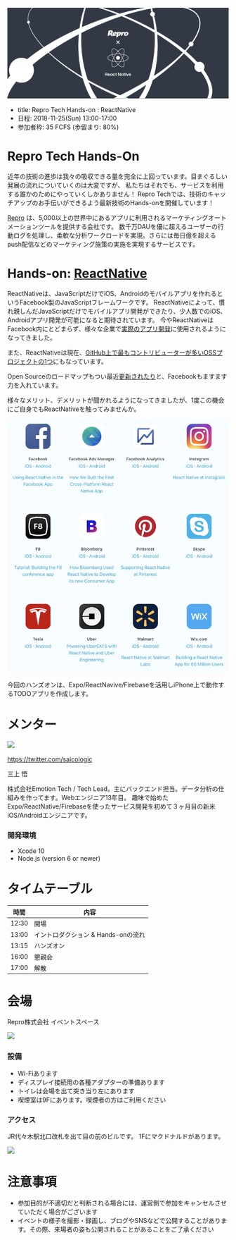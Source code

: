 ![](/hands-on/5/images/banner.png)

- title: Repro Tech Hands-on : ReactNative
- 日程: 2018-11-25(Sun) 13:00-17:00
- 参加者枠: 35 FCFS (歩留まり: 80%)

# Repro Tech Hands-On

近年の技術の進歩は我々の吸収できる量を完全に上回っています。目まぐるしい発展の流れについていくのは大変ですが、
私たちはそれでも、サービスを利用する誰かのためにやっていくしかありません！
Repro Techでは、技術のキャッチアップのお手伝いができるよう最新技術のHands-onを開催しています！

[Repro](https://repro.io) は、5,000以上の世界中にあるアプリに利用されるマーケティングオートメーションツールを提供する会社です。
数千万DAUを優に超えるユーザーの行動ログを処理し、柔軟な分析ワークロードを実現。さらには毎日億を超えるpush配信などのマーケティング施策の実施を実現するサービスです。

# Hands-on: [ReactNative](https://facebook.github.io/react-native/)

ReactNativeは、JavaScriptだけでiOS、Androidのモバイルアプリを作れるというFacebook製のJavaScriptフレームワークです。
ReactNativeによって、慣れ親しんだJavaScriptだけでモバイルアプリ開発ができたり、少人数でのiOS、Androidアプリ開発が可能になると期待されています。
今やReactNativeはFacebook内にとどまらず、様々な企業で[実際のアプリ開発](http://facebook.github.io/react-native/blog/2018/11/01/oss-roadmap)に使用されるようになってきました。

また、ReactNativeは現在、[GitHub上で最もコントリビューターが多いOSSプロジェクトの1つ](http://facebook.github.io/react-native/blog/2018/11/01/oss-roadmap)にもなっています。

Open Sourceのロードマップもつい最近[更新されたり](http://facebook.github.io/react-native/blog/2018/11/01/oss-roadmap)と、Facebookもますます力を入れています。

様々なメリット、デメリットが聞かれるようになってきましたが、1度この機会にご自身でもReactNativeを触ってみませんか。


![](/hands-on/5/images/campanies.png)

今回のハンズオンは、Expo/ReactNavive/Firebaseを活用しiPhone上で動作するTODOアプリを作成します。

# メンター

![](https://pbs.twimg.com/profile_images/466561022/1_200x200.jpg)

https://twitter.com/saicologic

三上 悟

株式会社Emotion Tech / Tech Lead。主にバックエンド担当。データ分析の仕組みを作ってます。Webエンジニア13年目。
趣味で始めたExpo/ReactNative/Firebaseを使ったサービス開発を初めて３ヶ月目の新米iOS/Androidエンジニアです。


### 開発環境
- Xcode 10
- Node.js (version 6 or newer)

# タイムテーブル

時間  | 内容
---   | ---
12:30 | 開場
13:00 | イントロダクション & Hands-onの流れ
13:15 | ハンズオン
16:00 | 懇親会
17:00 | 解散

# 会場

Repro株式会社 イベントスペース

![](https://github.com/reproio/repro-tech-meetup/blob/master/assets/images/repro-event-space.png?raw=true)

### 設備

- Wi-Fiあります
- ディスプレイ接続用の各種アダプターの準備あります
- トイレは会場を出て突き当り左にあります
- 喫煙室は9Fにあります。喫煙者の方はご利用ください

### アクセス

JR代々木駅北口改札を出て目の前のビルです。
1Fにマクドナルドがあります。

![](https://github.com/reproio/repro-tech-meetup/blob/master/assets/images/repro-access-1.png?raw=true)

# 注意事項

- 参加目的が不適切だと判断される場合には、運営側で参加をキャンセルさせていただく場合がございます
- イベントの様子を撮影・録画し、ブログやSNSなどで公開することがあります。その際、来場者の姿も公開されることがあることをご了承ください

